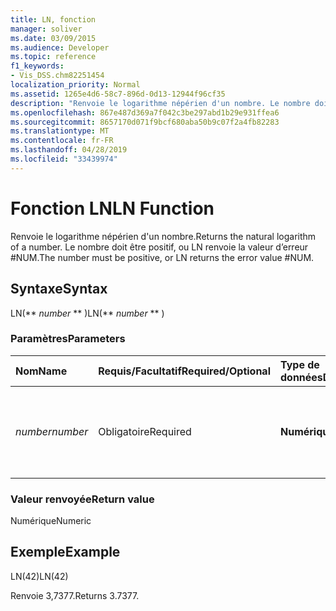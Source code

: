 ```yaml
---
title: LN, fonction
manager: soliver
ms.date: 03/09/2015
ms.audience: Developer
ms.topic: reference
f1_keywords:
- Vis_DSS.chm82251454
localization_priority: Normal
ms.assetid: 1265e4d6-58c7-896d-0d13-12944f96cf35
description: "Renvoie le logarithme népérien d'un nombre. Le nombre doit être positif, ou LN renvoie la valeur d’erreur #NUM."
ms.openlocfilehash: 867e487d369a7f042c3be297abd1b29e931ffea6
ms.sourcegitcommit: 8657170d071f9bcf680aba50b9c07f2a4fb82283
ms.translationtype: MT
ms.contentlocale: fr-FR
ms.lasthandoff: 04/28/2019
ms.locfileid: "33439974"
---
```

# <a name="ln-function"></a><span data-ttu-id="a4851-104">Fonction LN</span><span class="sxs-lookup"><span data-stu-id="a4851-104">LN Function</span></span>

<span data-ttu-id="a4851-105">Renvoie le logarithme népérien d'un nombre.</span><span class="sxs-lookup"><span data-stu-id="a4851-105">Returns the natural logarithm of a number.</span></span> <span data-ttu-id="a4851-106">Le nombre doit être positif, ou LN renvoie la valeur d’erreur #NUM.</span><span class="sxs-lookup"><span data-stu-id="a4851-106">The number must be positive, or LN returns the error value #NUM.</span></span>
  
## <a name="syntax"></a><span data-ttu-id="a4851-107">Syntaxe</span><span class="sxs-lookup"><span data-stu-id="a4851-107">Syntax</span></span>

<span data-ttu-id="a4851-108">LN(\*\* *number* \*\* )</span><span class="sxs-lookup"><span data-stu-id="a4851-108">LN(\*\* *number* \*\* )</span></span> 
  
### <a name="parameters"></a><span data-ttu-id="a4851-109">Paramètres</span><span class="sxs-lookup"><span data-stu-id="a4851-109">Parameters</span></span>

|<span data-ttu-id="a4851-110">**Nom**</span><span class="sxs-lookup"><span data-stu-id="a4851-110">**Name**</span></span>|<span data-ttu-id="a4851-111">**Requis/Facultatif**</span><span class="sxs-lookup"><span data-stu-id="a4851-111">**Required/Optional**</span></span>|<span data-ttu-id="a4851-112">**Type de données**</span><span class="sxs-lookup"><span data-stu-id="a4851-112">**Data Type**</span></span>|<span data-ttu-id="a4851-113">**Description**</span><span class="sxs-lookup"><span data-stu-id="a4851-113">**Description**</span></span>|
|:-----|:-----|:-----|:-----|
| <span data-ttu-id="a4851-114">_number_</span><span class="sxs-lookup"><span data-stu-id="a4851-114">_number_</span></span> <br/> |<span data-ttu-id="a4851-115">Obligatoire</span><span class="sxs-lookup"><span data-stu-id="a4851-115">Required</span></span>  <br/> |<span data-ttu-id="a4851-116">**Numérique**</span><span class="sxs-lookup"><span data-stu-id="a4851-116">**Numeric**</span></span> <br/> | <span data-ttu-id="a4851-117">Nombre dont vous souhaitez trouver le logarithme népérien.</span><span class="sxs-lookup"><span data-stu-id="a4851-117">The number whose natural logarithm you want to find.</span></span>  <br/> |
   
### <a name="return-value"></a><span data-ttu-id="a4851-118">Valeur renvoyée</span><span class="sxs-lookup"><span data-stu-id="a4851-118">Return value</span></span>

<span data-ttu-id="a4851-119">Numérique</span><span class="sxs-lookup"><span data-stu-id="a4851-119">Numeric</span></span>
  
## <a name="example"></a><span data-ttu-id="a4851-120">Exemple</span><span class="sxs-lookup"><span data-stu-id="a4851-120">Example</span></span>

<span data-ttu-id="a4851-121">LN(42)</span><span class="sxs-lookup"><span data-stu-id="a4851-121">LN(42)</span></span> 
  
<span data-ttu-id="a4851-122">Renvoie 3,7377.</span><span class="sxs-lookup"><span data-stu-id="a4851-122">Returns 3.7377.</span></span> 
  

